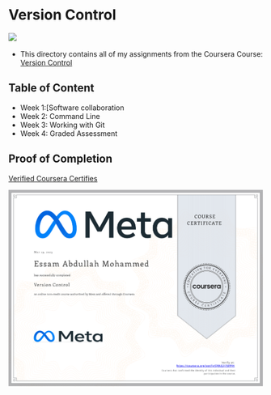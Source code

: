 # Version Control

<img src="../logo.avif">

- This directory contains all of my assignments from the Coursera Course: [Version Control](https://www.coursera.org/specializations/meta-react-native)

## Table of Content

  - Week 1:[Software collaboration
  - Week 2: Command Line
  - Week 3: Working with Git
  - Week 4: Graded Assessment

## Proof of Completion

<a href="https://www.coursera.org/account/accomplishments/verify/QRAE2J76FPJH"> Verified Coursera Certifies</a>

<img src="./certificate.png" alt="certificate">
